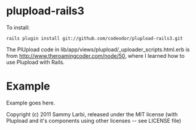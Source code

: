 plupload-rails3
==============

To install:

    rails plugin install git://github.com/codeodor/plupload-rails3.git


The PlUpload code in lib/app/views/plupload/_uploader_scripts.html.erb is from http://www.theroamingcoder.com/node/50, where I learned how to use Plupload with Rails.


Example
=======

Example goes here.


Copyright (c) 2011 Sammy Larbi, released under the MIT license 
(with Plupload and it's components using other licenses -- see LICENSE file)
